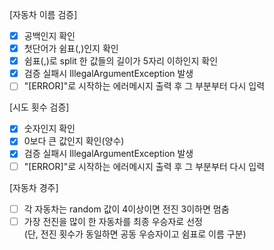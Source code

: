 [자동차 이름 검증]
* [x] 공백인지 확인
* [x] 첫단어가 쉼표(,)인지 확인
* [x] 쉼표(,)로 split 한 값들의 길이가 5자리 이하인지 확인
* [x] 검증 실패시 IllegalArgumentException 발생
* [ ] "[ERROR]"로 시작하는 에러메시지 출력 후 그 부분부터 다시 입력

[시도 횟수 검증]
* [x] 숫자인지 확인
* [x] 0보다 큰 값인지 확인(양수)
* [x] 검증 실패시 IllegalArgumentException 발생
* [ ] "[ERROR]"로 시작하는 에러메시지 출력 후 그 부분부터 다시 입력
  
[자동차 경주]
* [ ] 각 자동차는 random 값이 4이상이면 전진 3이하면 멈춤
* [ ] 가장 전진을 많이 한 자동차를 최종 우승자로 선정<br>
  (단, 전진 횟수가 동일하면 공동 우승자이고 쉼표로 이름 구분)